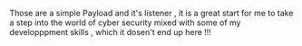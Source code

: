 Those are a simple Payload and it's listener , it is a great start for me to take a step into the world of cyber security mixed with some of my developppment skills , 
which it dosen't end up here !!!
